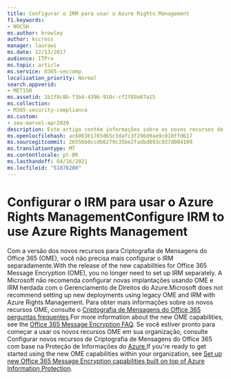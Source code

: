 ```yaml
---
title: Configurar o IRM para usar o Azure Rights Management
f1.keywords:
- NOCSH
ms.author: krowley
author: kccross
manager: laurawi
ms.date: 12/13/2017
audience: ITPro
ms.topic: article
ms.service: O365-seccomp
localization_priority: Normal
search.appverid:
- MET150
ms.assetid: 1b1f8c8b-f3b4-439b-910c-cf2f89a07a15
ms.collection:
- M365-security-compliance
ms.custom:
- seo-marvel-apr2020
description: Este artigo contém informações sobre os novos recursos de Criptografia de Mensagens do Office 365 (OME).
ms.openlocfilehash: ac6063b1765d65c3dafc3f296d9ae9c010ffd617
ms.sourcegitcommit: 2655bb0ccd66279c35be2fadbd893c937d084109
ms.translationtype: MT
ms.contentlocale: pt-BR
ms.lasthandoff: 04/16/2021
ms.locfileid: "51876280"
---
```

# <a name="configure-irm-to-use-azure-rights-management"></a><span data-ttu-id="9ad4f-103">Configurar o IRM para usar o Azure Rights Management</span><span class="sxs-lookup"><span data-stu-id="9ad4f-103">Configure IRM to use Azure Rights Management</span></span>

<span data-ttu-id="9ad4f-104">Com a versão dos novos recursos para Criptografia de Mensagens do Office 365 (OME), você não precisa mais configurar o IRM separadamente.</span><span class="sxs-lookup"><span data-stu-id="9ad4f-104">With the release of the new capabilities for Office 365 Message Encryption (OME), you no longer need to set up IRM separately.</span></span> <span data-ttu-id="9ad4f-105">A Microsoft não recomenda configurar novas implantações usando OME e IRM herdada com o Gerenciamento de Direitos do Azure.</span><span class="sxs-lookup"><span data-stu-id="9ad4f-105">Microsoft does not recommend setting up new deployments using legacy OME and IRM with Azure Rights Management.</span></span> <span data-ttu-id="9ad4f-106">Para obter mais informações sobre os novos recursos OME, consulte o [Criptografia de Mensagens do Office 365 perguntas frequentes](./ome-faq.yml).</span><span class="sxs-lookup"><span data-stu-id="9ad4f-106">For more information about the new OME capabilities, see the [Office 365 Message Encryption FAQ](./ome-faq.yml).</span></span> <span data-ttu-id="9ad4f-107">Se você estiver pronto para começar a usar os novos recursos OME em sua organização, consulte Configurar novos recursos de Criptografia de Mensagens do Office 365 com base na Proteção de Informações do [Azure.](./set-up-new-message-encryption-capabilities.md)</span><span class="sxs-lookup"><span data-stu-id="9ad4f-107">If you're ready to get started using the new OME capabilities within your organization, see [Set up new Office 365 Message Encryption capabilities built on top of Azure Information Protection](./set-up-new-message-encryption-capabilities.md).</span></span>
